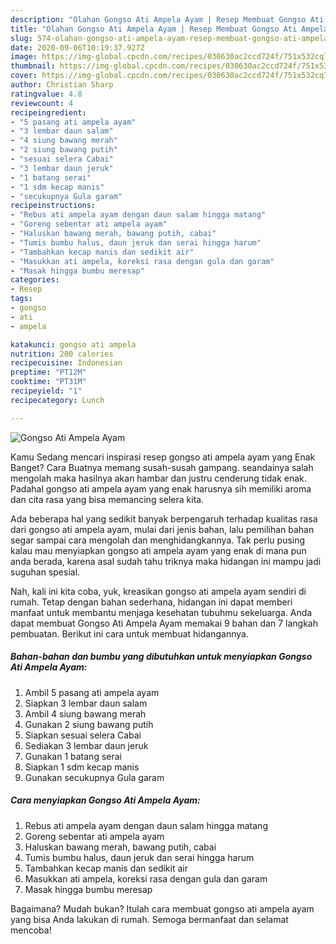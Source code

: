 ```yaml
---
description: "Olahan Gongso Ati Ampela Ayam | Resep Membuat Gongso Ati Ampela Ayam Yang Enak Dan Lezat"
title: "Olahan Gongso Ati Ampela Ayam | Resep Membuat Gongso Ati Ampela Ayam Yang Enak Dan Lezat"
slug: 574-olahan-gongso-ati-ampela-ayam-resep-membuat-gongso-ati-ampela-ayam-yang-enak-dan-lezat
date: 2020-09-06T10:19:37.927Z
image: https://img-global.cpcdn.com/recipes/030630ac2ccd724f/751x532cq70/gongso-ati-ampela-ayam-foto-resep-utama.jpg
thumbnail: https://img-global.cpcdn.com/recipes/030630ac2ccd724f/751x532cq70/gongso-ati-ampela-ayam-foto-resep-utama.jpg
cover: https://img-global.cpcdn.com/recipes/030630ac2ccd724f/751x532cq70/gongso-ati-ampela-ayam-foto-resep-utama.jpg
author: Christian Sharp
ratingvalue: 4.8
reviewcount: 4
recipeingredient:
- "5 pasang ati ampela ayam"
- "3 lembar daun salam"
- "4 siung bawang merah"
- "2 siung bawang putih"
- "sesuai selera Cabai"
- "3 lembar daun jeruk"
- "1 batang serai"
- "1 sdm kecap manis"
- "secukupnya Gula garam"
recipeinstructions:
- "Rebus ati ampela ayam dengan daun salam hingga matang"
- "Goreng sebentar ati ampela ayam"
- "Haluskan bawang merah, bawang putih, cabai"
- "Tumis bumbu halus, daun jeruk dan serai hingga harum"
- "Tambahkan kecap manis dan sedikit air"
- "Masukkan ati ampela, koreksi rasa dengan gula dan garam"
- "Masak hingga bumbu meresap"
categories:
- Resep
tags:
- gongso
- ati
- ampela

katakunci: gongso ati ampela 
nutrition: 200 calories
recipecuisine: Indonesian
preptime: "PT12M"
cooktime: "PT31M"
recipeyield: "1"
recipecategory: Lunch

---
```



![Gongso Ati Ampela Ayam](https://img-global.cpcdn.com/recipes/030630ac2ccd724f/751x532cq70/gongso-ati-ampela-ayam-foto-resep-utama.jpg)

Kamu Sedang mencari inspirasi resep gongso ati ampela ayam yang Enak Banget? Cara Buatnya memang susah-susah gampang. seandainya salah mengolah maka hasilnya akan hambar dan justru cenderung tidak enak. Padahal gongso ati ampela ayam yang enak harusnya sih memiliki aroma dan cita rasa yang bisa memancing selera kita.



Ada beberapa hal yang sedikit banyak berpengaruh terhadap kualitas rasa dari gongso ati ampela ayam, mulai dari jenis bahan, lalu pemilihan bahan segar sampai cara mengolah dan menghidangkannya. Tak perlu pusing kalau mau menyiapkan gongso ati ampela ayam yang enak di mana pun anda berada, karena asal sudah tahu triknya maka hidangan ini mampu jadi suguhan spesial.


Nah, kali ini kita coba, yuk, kreasikan gongso ati ampela ayam sendiri di rumah. Tetap dengan bahan sederhana, hidangan ini dapat memberi manfaat untuk membantu menjaga kesehatan tubuhmu sekeluarga. Anda dapat membuat Gongso Ati Ampela Ayam memakai 9 bahan dan 7 langkah pembuatan. Berikut ini cara untuk membuat hidangannya.

<!--inarticleads1-->

##### Bahan-bahan dan bumbu yang dibutuhkan untuk menyiapkan Gongso Ati Ampela Ayam:

1. Ambil 5 pasang ati ampela ayam
1. Siapkan 3 lembar daun salam
1. Ambil 4 siung bawang merah
1. Gunakan 2 siung bawang putih
1. Siapkan sesuai selera Cabai
1. Sediakan 3 lembar daun jeruk
1. Gunakan 1 batang serai
1. Siapkan 1 sdm kecap manis
1. Gunakan secukupnya Gula garam




<!--inarticleads2-->

##### Cara menyiapkan Gongso Ati Ampela Ayam:

1. Rebus ati ampela ayam dengan daun salam hingga matang
1. Goreng sebentar ati ampela ayam
1. Haluskan bawang merah, bawang putih, cabai
1. Tumis bumbu halus, daun jeruk dan serai hingga harum
1. Tambahkan kecap manis dan sedikit air
1. Masukkan ati ampela, koreksi rasa dengan gula dan garam
1. Masak hingga bumbu meresap




Bagaimana? Mudah bukan? Itulah cara membuat gongso ati ampela ayam yang bisa Anda lakukan di rumah. Semoga bermanfaat dan selamat mencoba!
